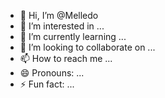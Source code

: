 - 👋 Hi, I’m @Melledo
- 👀 I’m interested in ...
- 🌱 I’m currently learning ...
- 💞️ I’m looking to collaborate on ...
- 📫 How to reach me ...
- 😄 Pronouns: ...
- ⚡ Fun fact: ...

<!---
Melledo/Melledo is a ✨ special ✨ repository because its `README.md` (this file) appears on your GitHub profile.
You can click the Preview link to take a look at your changes.
--->
